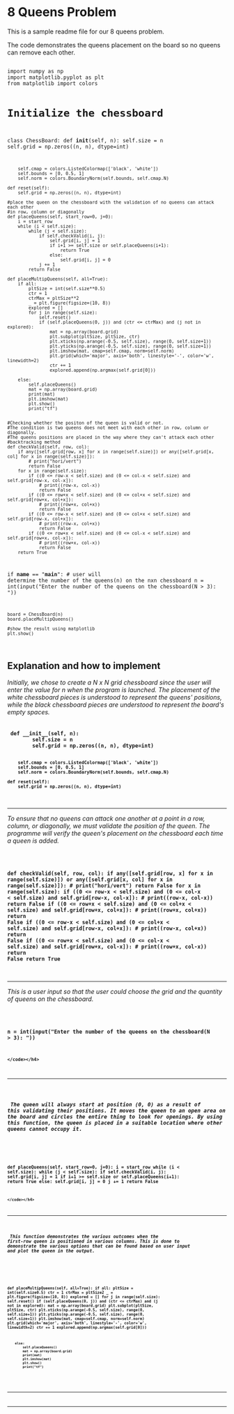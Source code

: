 <h1>8 Queens Problem </h1>

This is a sample readme file for our 8 queens problem.

The code demonstrates the queens placement on the board so no queens can remove each other.




<code>
import numpy as np
import matplotlib.pyplot as plt
from matplotlib import colors

# Initialize the chessboard
class ChessBoard:
    def __init__(self, n):
        self.size = n
        self.grid = np.zeros((n, n), dtype=int)

        self.cmap = colors.ListedColormap(['black', 'white'])
        self.bounds = [0, 0.5, 1]
        self.norm = colors.BoundaryNorm(self.bounds, self.cmap.N)

    def reset(self):
        self.grid = np.zeros((n, n), dtype=int)

    #place the queen on the chessboard with the validation of no queens can attack each other
    #in row, column or diagonally
    def placeQueens(self, start_row=0, j=0):
        i = start_row
        while (i < self.size):
            while (j < self.size):
                if self.checkValid(i, j):
                    self.grid[i, j] = 1
                    if i+1 >= self.size or self.placeQueens(i+1):
                        return True
                    else:
                        self.grid[i, j] = 0
                j += 1
            return False
        
    def placeMultipQueens(self, all=True):
        if all:
            pltSize = int(self.size**0.5)
            ctr = 1
            ctrMax = pltSize**2
            _ = plt.figure(figsize=(10, 8))
            explored = []
            for j in range(self.size):
                self.reset()
                if (self.placeQueens(0, j)) and (ctr <= ctrMax) and (j not in explored):
                    mat = np.array(board.grid)
                    plt.subplot(pltSize, pltSize, ctr)
                    plt.xticks(np.arange(-0.5, self.size), range(0, self.size+1))
                    plt.yticks(np.arange(-0.5, self.size), range(0, self.size+1))
                    plt.imshow(mat, cmap=self.cmap, norm=self.norm)
                    plt.grid(which='major', axis='both', linestyle='-', color='w', linewidth=2)
                    ctr += 1
                    explored.append(np.argmax(self.grid[0]))
                    
        else:
            self.placeQueens()
            mat = np.array(board.grid)
            print(mat)
            plt.imshow(mat)
            plt.show()
            print("tf")
            
            
    #Checking whether the positon of the queen is valid or not. 
    #The condition is two queens does not meet with each other in row, column or diagonally. 
    #The queens positions are placed in the way where they can't attack each other
    #backtracking method
    def checkValid(self, row, col):
        if any([self.grid[row, x] for x in range(self.size)]) or any([self.grid[x, col] for x in range(self.size)]):
            # print("hori/vert")
            return False
        for x in range(self.size):
            if ((0 <= row-x < self.size) and (0 <= col-x < self.size) and self.grid[row-x, col-x]):
                # print((row-x, col-x))
                return False
            if ((0 <= row+x < self.size) and (0 <= col+x < self.size) and self.grid[row+x, col+x]):
                # print((row+x, col+x))
                return False
            if ((0 <= row-x < self.size) and (0 <= col+x < self.size) and self.grid[row-x, col+x]):
                # print((row-x, col+x))
                return False
            if ((0 <= row+x < self.size) and (0 <= col-x < self.size) and self.grid[row+x, col-x]):
                # print((row+x, col-x))
                return False
        return True


if __name__ == "__main__":
    # user will determine the number of the queens(n) on the nxn chessboard
    n = int(input("Enter the number of the queens on the chessboard(N > 3): "))

    board = ChessBoard(n)
    board.placeMultipQueens()

    #show the result using matplotlib
    plt.show()
</code>


<h2>Explanation and how to implement</h2>

<em> Initially, we chose to create a N x N grid chessboard since the user will enter the value for n when the program is launched.
The placement of the white chessboard pieces is understood to represent the queens' positions, while the black chessboard pieces are understood to represent the board's empty spaces. </em>

<h4><code>    
 def __init__(self, n):
        self.size = n
        self.grid = np.zeros((n, n), dtype=int)

        self.cmap = colors.ListedColormap(['black', 'white'])
        self.bounds = [0, 0.5, 1]
        self.norm = colors.BoundaryNorm(self.bounds, self.cmap.N)

    def reset(self):
        self.grid = np.zeros((n, n), dtype=int)

 </code></h4>

<hr>

<em> To ensure that no queens can attack one another at a point in a row, column, or diagonally, we must validate the position of the queen.
The programme will verify the queen's placement on the chessboard each time a queen is added.  </em>

<h4><code>

def checkValid(self, row, col):
        if any([self.grid[row, x] for x in range(self.size)]) or any([self.grid[x, col] for x in range(self.size)]):
            # print("hori/vert")
            return False
        for x in range(self.size):
            if ((0 <= row-x < self.size) and (0 <= col-x < self.size) and self.grid[row-x, col-x]):
                # print((row-x, col-x))
                return False
            if ((0 <= row+x < self.size) and (0 <= col+x < self.size) and self.grid[row+x, col+x]):
                # print((row+x, col+x))
                return False
            if ((0 <= row-x < self.size) and (0 <= col+x < self.size) and self.grid[row-x, col+x]):
                # print((row-x, col+x))
                return False
            if ((0 <= row+x < self.size) and (0 <= col-x < self.size) and self.grid[row+x, col-x]):
                # print((row+x, col-x))
                return False
        return True

</code> </h4>
<hr>

<em> This is a user input so that the user could choose the grid and the quantity of queens on the chessboard.  </em>  
<h4><code>

 n = int(input("Enter the number of the queens on the chessboard(N > 3): "))

    </code></h4>
<hr>    

<em> The queen will always start at position (0, 0) as a result of this validating their positions. It moves the queen to an open area on the board and circles the entire thing to look for openings. By using this function, the queen is placed in a suitable location where other queens cannot occupy it.</em>
<h4><code>

   def placeQueens(self, start_row=0, j=0):
        i = start_row
        while (i < self.size):
            while (j < self.size):
                if self.checkValid(i, j):
                    self.grid[i, j] = 1
                    if i+1 >= self.size or self.placeQueens(i+1):
                        return True
                    else:
                        self.grid[i, j] = 0
                j += 1
            return False

    </code></h4>
<hr>

<em> This function demonstrates the various outcomes when the first-row queen is positioned in various columns. This is done to demonstrate the various options that can be found based on user input and plot the queen in the output.</em>

 <h4><code>

 def placeMultipQueens(self, all=True):
        if all:
            pltSize = int(self.size**0.5)
            ctr = 1
            ctrMax = pltSize**2
            _ = plt.figure(figsize=(10, 8))
            explored = []
            for j in range(self.size):
                self.reset()
                if (self.placeQueens(0, j)) and (ctr <= ctrMax) and (j not in explored):
                    mat = np.array(board.grid)
                    plt.subplot(pltSize, pltSize, ctr)
                    plt.xticks(np.arange(-0.5, self.size), range(0, self.size+1))
                    plt.yticks(np.arange(-0.5, self.size), range(0, self.size+1))
                    plt.imshow(mat, cmap=self.cmap, norm=self.norm)
                    plt.grid(which='major', axis='both', linestyle='-', color='w', linewidth=2)
                    ctr += 1
                    explored.append(np.argmax(self.grid[0]))
                    
        else:
            self.placeQueens()
            mat = np.array(board.grid)
            print(mat)
            plt.imshow(mat)
            plt.show()
            print("tf")
     
 </code></h4>
 
<hr>
<hr>
